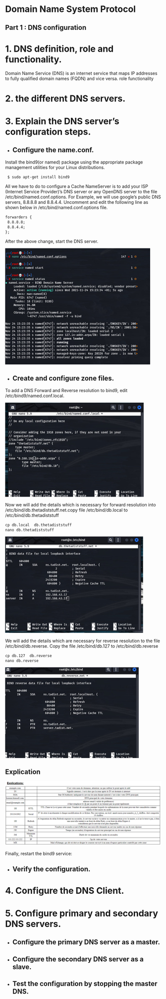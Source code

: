 # Domain Name System Protocol

## Part 1 : DNS configuration

# 1. DNS definition, role and functionality.

Domain Name Service (DNS) is an internet service that maps IP addresses to fully qualified domain names (FQDN) and vice versa.
role 
functionality
# 2. the different DNS servers.


# 3. Explain the DNS server’s configuration steps.
   - ## Configure the name.conf.
   
   Install the bind9(or named) package using the appropriate package management utilities for your Linux distributions.
   ```
    $ sudo apt-get install bind9
   ```
   All we have to do to configure a Cache NameServer is to add your ISP (Internet Service Provider)’s DNS server or any OpenDNS server to the file /etc/bind/named.conf.options. For Example, we will use google’s public DNS servers, 8.8.8.8 and 8.8.4.4.
   Uncomment and edit the following line as shown below in /etc/bind/named.conf.options file.
   ```
   forwarders {
    8.8.8.8;
    8.8.4.4;
};
   ```
   After the above change, start the DNS server.
   
   ![Image](dns1.jpeg)
   
   - ## Create and configure zone files.

To add a DNS Forward and Reverse resolution to bind9, edit /etc/bind9/named.conf.local.

![Image](dns2.jpeg)

Now we will add the details which is necessary for forward resolution into /etc/bind/db.thetadiststuff.net.copy file /etc/bind/db.local to /etc/bind/db.thetadiststuff
```
cp db.local  db.thetadiststuff
nano db.thetadiststuff
```
![Image](dns3.jpeg)

We will add the details which are necessary for reverse resolution to the file /etc/bind/db.reverse. Copy the file /etc/bind/db.127 to /etc/bind/db.reverse
```
cp db.127  db.reverse
nano db.reverse
```
![Image](dns4.jpeg)
## Explication
![Image](explication.png)

Finally, restart the bind9 service:

   - ## Verify the configuration.
    
# 4. Configure the DNS Client.
# 5. Configure primary and secondary DNS servers.
   -  ## Configure the primary DNS server as a master.
   -  ## Configure the secondary DNS server as a slave.
   -  ## Test the configuration by stopping the master DNS.
